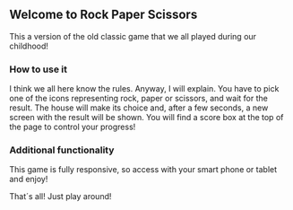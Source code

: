 ## Welcome to Rock Paper Scissors

This a version of the old classic game that we all played during our childhood!

### How to use it

I think we all here know the rules. Anyway, I will explain. You have to pick one of the icons representing rock, paper or scissors, and wait for the result. The house will make its choice and, after a few seconds, a new screen with the result will be shown. You will find a score box at the top of the page to control your progress!

### Additional functionality

This game is fully responsive, so access with your smart phone or tablet and enjoy!

That´s all! Just play around!
